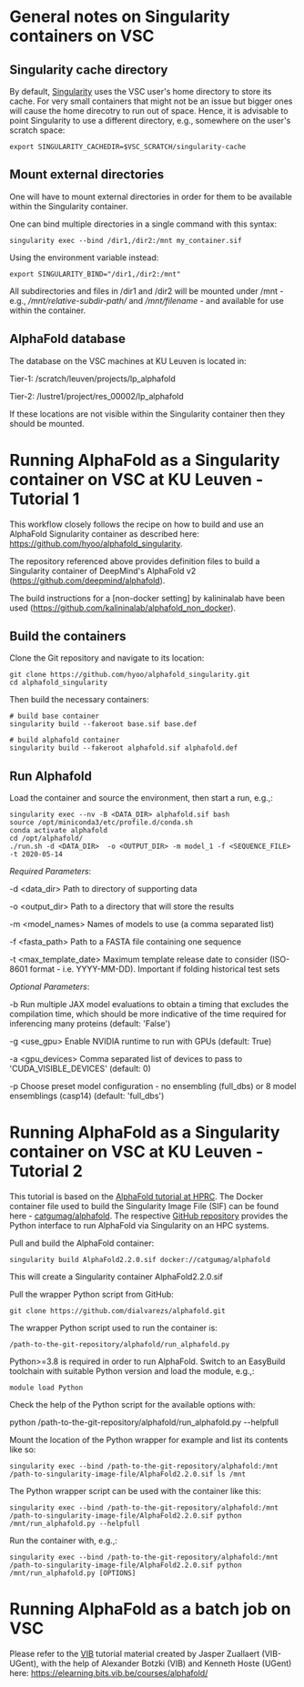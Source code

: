 # General notes on Singularity containers on VSC

## Singularity cache directory

By default, [Singularity](https://sylabs.io) uses the VSC user's home directory to store its cache. For very small containers that might not be an issue but bigger ones will cause the home direcotry to run out of space. Hence, it is advisable to point Singularity to use a different directory, e.g., somewhere on the user's scratch space:

```
export SINGULARITY_CACHEDIR=$VSC_SCRATCH/singularity-cache
```

## Mount external directories

One will have to mount external directories in order for them to be available within the  Singularity container.

One can bind multiple directories in a single command with this syntax:

```
singularity exec --bind /dir1,/dir2:/mnt my_container.sif
```

Using the environment variable instead:

```
export SINGULARITY_BIND="/dir1,/dir2:/mnt"
```

All subdirectories and files in /dir1 and /dir2 will be mounted under /mnt - e.g., */mnt/relative-subdir-path/* and */mnt/filename* - and available for use within the container.

## AlphaFold database

The database on the VSC machines at KU Leuven is located in:

Tier-1: /scratch/leuven/projects/lp_alphafold

Tier-2: /lustre1/project/res_00002/lp_alphafold

If these locations are not visible within the Singularity container then they should be mounted.

# Running AlphaFold as a Singularity container on VSC at KU Leuven -  Tutorial 1

This workflow closely follows the recipe on how to build and use an AlphaFold Signularity container as described here: https://github.com/hyoo/alphafold_singularity.

The repository referenced above provides definition files to build a Singularity container of DeepMind's AlphaFold v2 (https://github.com/deepmind/alphafold).

The build instructions for a [non-docker setting] by kalininalab have been used (https://github.com/kalininalab/alphafold_non_docker).

## Build the containers

Clone the Git repository and navigate to its location:

```
git clone https://github.com/hyoo/alphafold_singularity.git
cd alphafold_singularity
```

Then build the necessary containers:

```
# build base container
singularity build --fakeroot base.sif base.def

# build alphafold container
singularity build --fakeroot alphafold.sif alphafold.def
```

## Run Alphafold

Load the container and source the environment, then start a run, e.g.,:

```
singularity exec --nv -B <DATA_DIR> alphafold.sif bash
source /opt/miniconda3/etc/profile.d/conda.sh
conda activate alphafold
cd /opt/alphafold/
./run.sh -d <DATA_DIR>  -o <OUTPUT_DIR> -m model_1 -f <SEQUENCE_FILE> -t 2020-05-14
```

*Required Parameters*:

-d <data_dir>     Path to directory of supporting data

-o <output_dir>   Path to a directory that will store the results

-m <model_names>  Names of models to use (a comma separated list)

-f <fasta_path>   Path to a FASTA file containing one sequence

-t <max_template_date> Maximum template release date to consider (ISO-8601 format - i.e. YYYY-MM-DD). Important if folding historical test sets


*Optional Parameters*:

-b <benchmark>    Run multiple JAX model evaluations to obtain a timing that excludes the compilation time, which should be more indicative of the time required for inferencing many proteins (default: 'False')
  
-g <use_gpu>      Enable NVIDIA runtime to run with GPUs (default: True)
  
-a <gpu_devices>  Comma separated list of devices to pass to 'CUDA_VISIBLE_DEVICES' (default: 0)
  
-p <preset>       Choose preset model configuration - no ensembling (full_dbs) or 8 model ensemblings (casp14) (default: 'full_dbs')

# Running AlphaFold as a Singularity container on VSC at KU Leuven -  Tutorial 2

This tutorial is based on the [AlphaFold tutorial at HPRC](https://hprc.tamu.edu/wiki/SW:AlphaFold). The Docker container file used to build the Singularity Image File (SIF) can be found here - [catgumag/alphafold](https://hub.docker.com/r/catgumag/alphafold). The respective [GitHub repository](https://github.com/dialvarezs/alphafold) provides the Python interface to run AlphaFold via Singularity on an HPC systems.

Pull and build the AlphaFold container:

```
singularity build AlphaFold2.2.0.sif docker://catgumag/alphafold
```

This will create a Singularity container AlphaFold2.2.0.sif

Pull the wrapper Python script from GitHub:

```
git clone https://github.com/dialvarezs/alphafold.git
```

The wrapper Python script used to run the container is:

```
/path-to-the-git-repository/alphafold/run_alphafold.py
```

Python>=3.8 is required in order to run AlphaFold. Switch to an EasyBuild toolchain with suitable Python version and load the module, e.g.,:

```
module load Python
```

Check the help of the Python script for the available options with:

python /path-to-the-git-repository/alphafold/run_alphafold.py --helpfull

Mount the location of the Python wrapper for example and list its contents like so:
```
singularity exec --bind /path-to-the-git-repository/alphafold:/mnt /path-to-singularity-image-file/AlphaFold2.2.0.sif ls /mnt
```

The Python wrapper script can be used with the container like this:

```
singularity exec --bind /path-to-the-git-repository/alphafold:/mnt /path-to-singularity-image-file/AlphaFold2.2.0.sif python /mnt/run_alphafold.py --helpfull
```

Run the container with, e.g.,:

```
singularity exec --bind /path-to-the-git-repository/alphafold:/mnt /path-to-singularity-image-file/AlphaFold2.2.0.sif python /mnt/run_alphafold.py [OPTIONS]
```

# Running AlphaFold as a batch job on VSC
Please refer to the [VIB](https://vib.be/) tutorial material created by Jasper Zuallaert (VIB-UGent), with the help of Alexander Botzki (VIB) and Kenneth Hoste (UGent) here:  https://elearning.bits.vib.be/courses/alphafold/
